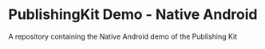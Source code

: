# PublishingKit Demo - Native Android
A repository containing the Native Android demo of the Publishing Kit
